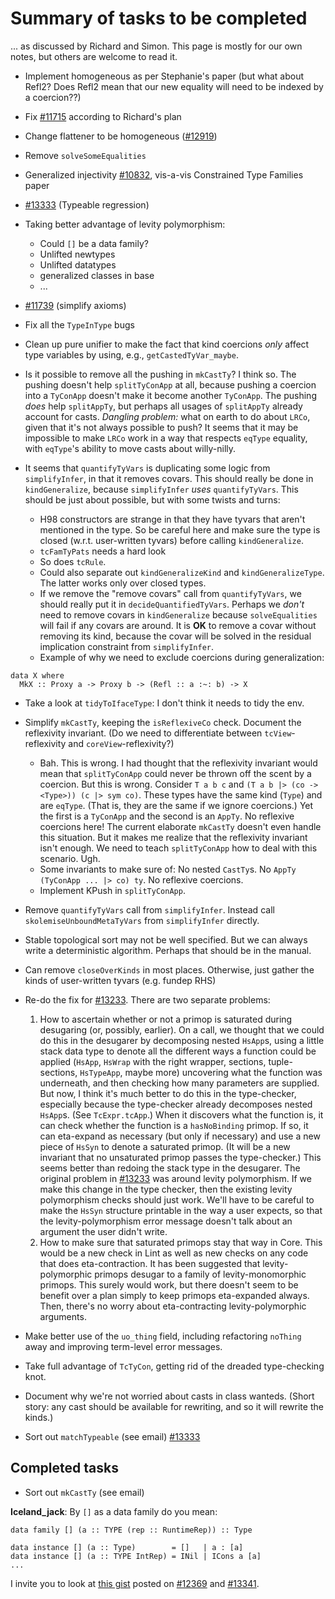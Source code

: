 # Summary of tasks to be completed



... as discussed by Richard and Simon. This page is mostly for our own notes, but others are welcome to read it.


- Implement homogeneous as per Stephanie's paper (but what about Refl2?  Does Refl2 mean that our new equality will need to be indexed by a coercion??)
- Fix [\#11715](https://gitlab.staging.haskell.org/ghc/ghc/issues/11715) according to Richard's plan
- Change flattener to be homogeneous ([\#12919](https://gitlab.staging.haskell.org/ghc/ghc/issues/12919))
- Remove `solveSomeEqualities`
- Generalized injectivity [\#10832](https://gitlab.staging.haskell.org/ghc/ghc/issues/10832), vis-a-vis Constrained Type Families paper
- [\#13333](https://gitlab.staging.haskell.org/ghc/ghc/issues/13333) (Typeable regression)
- Taking better advantage of levity polymorphism:

  - Could `[]` be a data family?
  - Unlifted newtypes
  - Unlifted datatypes
  - generalized classes in base
  - ...
- [\#11739](https://gitlab.staging.haskell.org/ghc/ghc/issues/11739) (simplify axioms)
- Fix all the `TypeInType` bugs
- Clean up pure unifier to make the fact that kind coercions *only* affect type variables by using, e.g., `getCastedTyVar_maybe`.
- Is it possible to remove all the pushing in `mkCastTy`? I think so. The pushing doesn't help `splitTyConApp` at all, because pushing a coercion into a `TyConApp` doesn't make it become another `TyConApp`. The pushing *does* help `splitAppTy`, but perhaps all usages of `splitAppTy` already account for casts. *Dangling problem:* what on earth to do about `LRCo`, given that it's not always possible to push? It seems that it may be impossible to make `LRCo` work in a way that respects `eqType` equality, with `eqType`'s ability to move casts about willy-nilly.
- It seems that `quantifyTyVars` is duplicating some logic from `simplifyInfer`, in that it removes covars. This should really be done in `kindGeneralize`, because `simplifyInfer` *uses* `quantifyTyVars`. This should be just about possible, but with some twists and turns:

  - H98 constructors are strange in that they have tyvars that aren't mentioned in the type. So be careful here and make sure the type is closed (w.r.t. user-written tyvars) before calling `kindGeneralize`.
  - `tcFamTyPats` needs a hard look
  - So does `tcRule`.
  - Could also separate out `kindGeneralizeKind` and `kindGeneralizeType`. The latter works only over closed types.
  - If we remove the "remove covars" call from `quantifyTyVars`, we should really put it in `decideQuantifiedTyVars`. Perhaps we *don't* need to remove covars in `kindGeneralize` because `solveEqualities` will fail if any covars are around. It is **OK** to remove a covar without removing its kind, because the covar will be solved in the residual implication constraint from `simplifyInfer`.
  - Example of why we need to exclude coercions during generalization:

```wiki
data X where
  MkX :: Proxy a -> Proxy b -> (Refl :: a :~: b) -> X
```

- Take a look at `tidyToIfaceType`: I don't think it needs to tidy the env.
- Simplify `mkCastTy`, keeping the `isReflexiveCo` check. Document the reflexivity invariant. (Do we need to differentiate between `tcView`-reflexivity and `coreView`-reflexivity?)

  - Bah. This is wrong. I had thought that the reflexivity invariant would mean that `splitTyConApp` could never be thrown off the scent by a coercion. But this is wrong. Consider `T a b c` and `(T a b |> (co -> <Type>)) (c |> sym co)`. These types have the same kind (`Type`) and are `eqType`. (That is, they are the same if we ignore coercions.) Yet the first is a `TyConApp` and the second is an `AppTy`. No reflexive coercions here! The current elaborate `mkCastTy` doesn't even handle this situation. But it makes me realize that the reflexivity invariant isn't enough. We need to teach `splitTyConApp` how to deal with this scenario. Ugh.
  - Some invariants to make sure of: No nested `CastTy`s. No `AppTy (TyConApp ... |> co) ty`. No reflexive coercions.
  - Implement KPush in `splitTyConApp`.
- Remove `quantifyTyVars` call from `simplifyInfer`. Instead call `skolemiseUnboundMetaTyVars` from `simplifyInfer` directly.
- Stable topological sort may not be well specified. But we can always write a deterministic algorithm. Perhaps that should be in the manual.
- Can remove `closeOverKinds` in most places. Otherwise, just gather the kinds of user-written tyvars (e.g. fundep RHS)
- Re-do the fix for [\#13233](https://gitlab.staging.haskell.org/ghc/ghc/issues/13233). There are two separate problems:

  1. How to ascertain whether or not a primop is saturated during desugaring (or, possibly, earlier). On a call, we thought that we could do this in the desugarer by decomposing nested `HsApp`s, using a little stack data type to denote all the different ways a function could be applied (`HsApp`, `HsWrap` with the right wrapper, sections, tuple-sections, `HsTypeApp`, maybe more) uncovering what the function was underneath, and then checking how many parameters are supplied. But now, I think it's much better to do this in the type-checker, especially because the type-checker already decomposes nested `HsApp`s. (See `TcExpr.tcApp`.) When it discovers what the function is, it can check whether the function is a `hasNoBinding` primop. If so, it can eta-expand as necessary (but only if necessary) and use a new piece of `HsSyn` to denote a saturated primop. (It will be a new invariant that no unsaturated primop passes the type-checker.) This seems better than redoing the stack type in the desugarer. The original problem in [\#13233](https://gitlab.staging.haskell.org/ghc/ghc/issues/13233) was around levity polymorphism. If we make this change in the type checker, then the existing levity polymorphism checks should just work. We'll have to be careful to make the `HsSyn` structure printable in the way a user expects, so that the levity-polymorphism error message doesn't talk about an argument the user didn't write.
  1. How to make sure that saturated primops stay that way in Core. This would be a new check in Lint as well as new checks on any code that does eta-contraction. It has been suggested that levity-polymorphic primops desugar to a family of levity-monomorphic primops. This surely would work, but there doesn't seem to be benefit over a plan simply to keep primops eta-expanded always. Then, there's no worry about eta-contracting levity-polymorphic arguments.
- Make better use of the `uo_thing` field, including refactoring `noThing` away and improving term-level error messages.
- Take full advantage of `TcTyCon`, getting rid of the dreaded type-checking knot.
- Document why we're not worried about casts in class wanteds. (Short story: any cast should be available for rewriting, and so it will rewrite the kinds.)
- Sort out `matchTypeable` (see email) [\#13333](https://gitlab.staging.haskell.org/ghc/ghc/issues/13333)

## Completed tasks


- Sort out `mkCastTy` (see email)


**Iceland\_jack**: By `[]` as a data family do you mean:


```
data family [] (a :: TYPE (rep :: RuntimeRep)) :: Type

data instance [] (a :: Type)        = []   | a : [a]
data instance [] (a :: TYPE IntRep) = INil | ICons a [a]
...
```


I invite you to look at [
this gist](https://gist.github.com/Icelandjack/1824f4544c86b4ab497282783f94c360) posted on [\#12369](https://gitlab.staging.haskell.org/ghc/ghc/issues/12369) and [\#13341](https://gitlab.staging.haskell.org/ghc/ghc/issues/13341).


